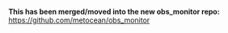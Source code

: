 **This has been merged/moved into the new obs_monitor repo:** https://github.com/metocean/obs_monitor
